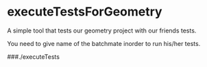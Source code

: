 # executeTestsForGeometry
A simple tool that tests our geometry project with our friends tests.

You need to give name of the batchmate inorder to run his/her tests.

###./executeTests <name of the batchmate>
